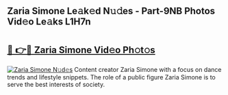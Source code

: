 ## Zaria Simone Le𝚊k𝚎d N𝚞𝚍es - Part-9NB Photos Vid𝚎o Le𝚊ks L1H7n

# <h2><a href="http://fbdvpp.evod.top/?m=Zaria+Simone">🔗 👉🔴 Zaria Simone Vid𝚎o Ph𝚘t𝚘s</a></h2>

[![Zaria Simone N𝚞d𝚎s](https://i.imgur.com/8V9OHl7.gif)](http://fbdvpp.evod.top/?m=Zaria+Simone)
Content creator Zaria Simone with a focus on dance trends and lifestyle snippets. The role of a public figure Zaria Simone is to serve the best interests of society. 
